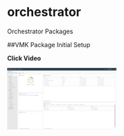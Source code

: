 # orchestrator
Orchestrator Packages

##VMK Package Initial Setup

**Click Video**

[<img src="https://github.com/vmware-cmbu-seak/aria-automation/blob/main/docs/images/orch_setup_thumbnail.png?raw=true" width="50%">](https://youtu.be/tzHkcPne32I "Install \"com.vmk.package\"")

